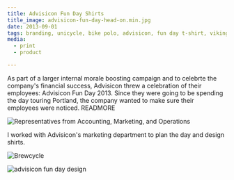 ```yaml
---
title: Advisicon Fun Day Shirts
title_image: advisicon-fun-day-head-on.min.jpg
date: 2013-09-01
tags: branding, unicycle, bike polo, advisicon, fun day t-shirt, viking, event planning
media:
  - print
  - product

---
```


As part of a larger internal morale boosting campaign and to celebrte the
company's financial success, Advisicon threw a celebration of their employees:
Advisicon Fun Day 2013. Since they were going to be spending the day touring
Portland, the company wanted to make sure their employees were noticed.
READMORE

![Representatives from Accounting, Marketing, and Operations](images/advisicon-fun-day-women.min.jpg)

I worked with Advisicon's marketing department to plan the day and design
shirts.

![Brewcycle](images/advisicon-fun-day-panorama.min.jpg)

![advisicon fun day design](/images/advisicon-fun-day-2013-unicycle-viking-lines.min.png)
